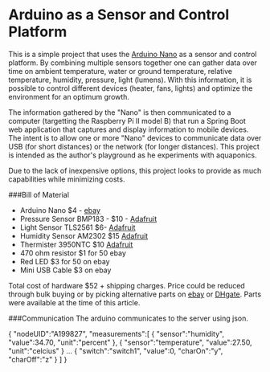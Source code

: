 # Arduino as a Sensor and Control Platform

This is a simple project that uses the [Arduino Nano](https://www.arduino.cc/en/Main/ArduinoBoardNano) as a sensor and control platform.  By combining multiple sensors together one can gather data over time on ambient temperature, water or ground temperature, relative temperature, humidity, pressure, light (lumens).  With this information, it is possible to control different devices (heater, fans, lights) and optimize the environment for an optimum growth.

The information gathered by the "Nano" is then communicated to a computer (targetting the Raspberry Pi II model B) that run a Spring Boot web application that captures and display information to mobile devices.  The intent is to allow one or more "Nano" devices to communicate data over USB (for short distances) or the network (for longer distances).  This project is intended as the author's playground as he experiments with aquaponics.

Due to the lack of inexpensive options, this project looks to provide as much capabilities while minimizing costs.

###Bill of Material
- Arduino Nano $4 - [ebay](http://www.ebay.ca/itm/MINI-USB-Nano-V3-0-ATmega328P-CH340G-5V-16M-Micro-controller-board-Arduino-T1-/181846906547?hash=item2a56eb96b3:g:Ir8AAOSwBahVL6BH)
- Pressure Sensor BMP183 - $10 - [Adafruit](https://www.adafruit.com/products/1900)
- Light Sensor TLS2561 $6- [Adafruit](https://www.adafruit.com/products/439)
- Humidity Sensor AM2302 $15 [Adafruit](https://www.adafruit.com/products/393)
- Thermister 3950NTC $10 [Adafruit](https://www.adafruit.com/products/372)
- 470 ohm resistor $1 for 50 ebay
- Red LED $3 for 50 on ebay
- Mini USB Cable $3 on ebay

Total cost of hardware $52 + shipping charges.  Price could be reduced through bulk buying or by picking alternative parts on [ebay](www.ebay.com) or [DHgate](www.dhgate.com).  Parts were available at the time of this article.

###Communication
The arduino communicates to the server using json.

 {
    "nodeUID":"A199827",
    "measurements":[
       {
          "sensor":"humidity",
          "value":34.70,
          "unit":"percent"
       },
       {
          "sensor":"temperature",
          "value":27.50,
          "unit":"celcius"
       }
       ...
       {
          "switch":"switch1",
          "value":0,
          "charOn":"y",
          "charOff":"z"
       }
    ]
 }


